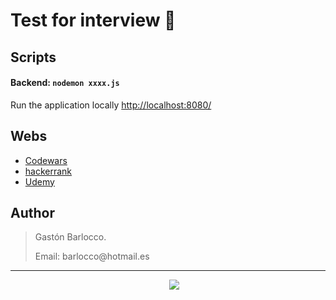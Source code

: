 # Test for interview 📖

## Scripts

#### Backend: `nodemon xxxx.js`
Run the application locally
[http://localhost:8080/](http://localhost:8080/)


## Webs
- [Codewars](https://www.codewars.com)
- [hackerrank](https://www.hackerrank.com)
- [Udemy](https://www.udemy.com)

## Author
> <p>Gastón Barlocco. </p>
> <p>Email: barlocco@hotmail.es </p>

---
<p align='center'>
&nbsp;&nbsp;&nbsp;&nbsp;
  <a href="https://www.linkedin.com/in/gastón-barlocco-315756148/"><img src="https://img.shields.io/badge/linkedin-%230077B5.svg?&style=for-the-badge&logo=linkedin&logoColor=white" /></a>
</p>
